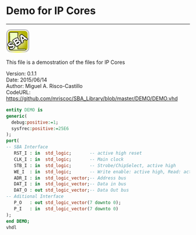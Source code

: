 # **Demo for IP Cores**
- - - 
![](image.png)   

This file is a demostration of the files for IP Cores

Version: 0.1.1  
Date: 2015/06/14  
Author: Miguel A. Risco-Castillo  
CodeURL: https://github.com/mriscoc/SBA_Library/blob/master/DEMO/DEMO.vhd  

```vhdl
entity DEMO is
generic(
  debug:positive:=1;
  sysfrec:positive:=25E6
);
port(
-- SBA Interface
   RST_I : in  std_logic;       -- active high reset
   CLK_I : in  std_logic;       -- Main clock
   STB_I : in  std_logic;       -- Strobe/ChipSelect, active high
   WE_I  : in  std_logic;       -- Write enable: active high, Read: active low
   ADR_I : in  std_logic_vector;-- Address bus
   DAT_I : in  std_logic_vector;-- Data in bus
   DAT_O : out std_logic_vector;-- Data Out bus
-- Aditional Interface
   P_O   : out std_logic_vector(7 downto 0);
   P_I   : in  std_logic_vector(7 downto 0)
);
end DEMO;
vhdl
